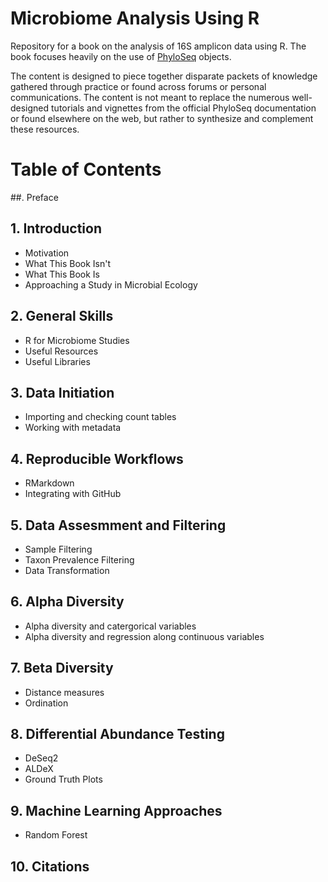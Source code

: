 # Microbiome Analysis Using R

Repository for a book on the analysis of 16S amplicon data using R. The book focuses heavily on the use of [PhyloSeq](https://joey711.github.io/phyloseq/) objects.

The content is designed to piece together disparate packets of knowledge gathered through practice or found across forums or personal communications. The content is not meant to replace the numerous well-designed tutorials and vignettes from the official PhyloSeq documentation or found elsewhere on the web, but rather to synthesize and complement these resources.

# Table of Contents

##. Preface

## 1. Introduction
  * Motivation
  * What This Book Isn't
  * What This Book Is
  * Approaching a Study in Microbial Ecology
  
## 2. General Skills

  * R for Microbiome Studies
  * Useful Resources
  * Useful Libraries
  
## 3. Data Initiation
  * Importing and checking count tables
  * Working with metadata

## 4. Reproducible Workflows

  * RMarkdown
  * Integrating with GitHub

## 5. Data Assesmment and Filtering

  * Sample Filtering
  * Taxon Prevalence Filtering
  * Data Transformation
  
## 6. Alpha Diversity

  * Alpha diversity and catergorical variables
  * Alpha diversity and regression along continuous variables

## 7. Beta Diversity

  * Distance measures
  * Ordination

## 8. Differential Abundance Testing

  * DeSeq2
  * ALDeX
  * Ground Truth Plots

## 9. Machine Learning Approaches

  * Random Forest

## 10. Citations
